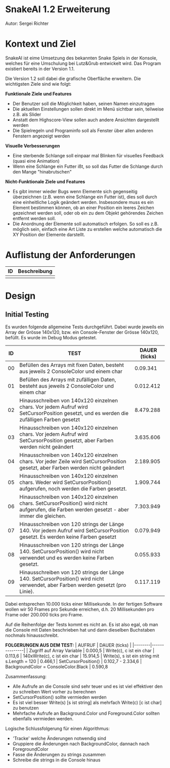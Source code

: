# SnakeAI 1.2 Erweiterung
Autor: Sergei Richter

# Kontext und Ziel
SnakeAI ist eime Umsetzung des bekannten Snake Spiels in der Konsole, welches für eine Umschulung bei Lutz&Grub entwickelt wird. Das Program existiert bereits in der Version 1.1.

Die Version 1.2 soll dabei die grafische Oberfläche erweitern. Die wichtigsten Ziele sind wie folgt:

<b>Funktionale Ziele und Features</b>
- Der Benutzer soll die Möglichkeit haben, seinen Namen einzutragen
- Die aktuellen Einstellungen sollen direkt im Menü sichtbar sein, teilweise z.B. als Slider
- Anstatt dem Highscore-View sollen auch andere Ansichten dargestellt werden
- Die Spielregeln und Programinfo soll als Fenster über allen anderen Fenstern angezeigt werden

<b>Visuelle Verbesserungen</b>
- Eine sterbende Schlange soll einpaar mal Blinken für visuelles Feedback (quasi eine Animation)
- Wenn eine Schlange ein Futter ißt, so soll das Futter die Schlange durch den Mange "hinabrutschen"


<b>Nicht-Funktionale Ziele und Features</b>
- Es gibt immer wieder Bugs wenn Elemente sich gegenseitig überzeichnen (z.B. wenn eine Schlange ein Futter ist), dies soll durch eine einheitliche Logik geändert werden. Insbesondere muss es ein Element bestimmen können, ob an einer Position ein leeres Zeichen gezeichnet werden soll, oder ob ein zu dem Objekt gehörendes Zeichen entfernt werden soll.
- Die Anordnung der Elemente soll automatisch erfolgen. So soll es z.B. möglich sein, einfach eine Art Liste zu erstellen welche automatisch die XY Position der Elemente darstellt.
  
# Auflistung der Anforderungen
| ID | Beschreibung |
|----|--------------|
| | 

 # Design

 ## Initial Testing
 Es wurden folgende allgemeine Tests durchgeführt. Dabei wurde jeweils ein Array der Grösse 140x120, bzw. ein Console-Fenster der Grösse 140x120, befüllt. Es wurde im Debug Modus getestet.

 | ID | TEST | DAUER (ticks) |
 |----|------|-------|
 | 00 | Befüllen des Arrays mit fixen Daten, besteht aus jeweils 2 ConsoleColor und einem char | 0.09.341
 | 01 | Befüllen des Arrays mit zufälligen Daten, besteht aus jeweils 2 ConsoleColor und einem char | 0.012.412
 | 02 | Hinausschreiben von 140x120 einzelnen chars. Vor jedem Aufruf wird SetCursorPosition gesetzt, und es werden die zufälligen Farben gesetzt| 8.479.288
 | 03 | Hinausschreiben von 140x120 einzelnen chars. Vor jedem Aufruf wird SetCursorPosition gesetzt, aber Farben werden nicht geändert| 3.635.606
 | 04 | Hinausschreiben von 140x120 einzelnen chars. Vor jeder Zeile wird SetCursorPosition gesetzt, aber Farben werden nicht geändert| 2.189.905
 | 05 | Hinausschreiben von 140x120 einzelnen chars. Weder wird SetCursorPosition() aufgerufen, noch werden die Farben gesetzt.| 1.909.744
 | 06 | Hinausschreiben von 140x120 einzelnen chars. SetCursorPosition() wird nicht aufgerufen, die Farben werden gesetzt - aber immer die gleichen.| 7.303.949
 | 07 | Hinausschreiben von 120 strings der Länge 140. Vor jedem Aufruf wird SetCursorPosition gesetzt. Es werden keine Farben gesetzt | 0.079.949
 | 08 | Hinausschreiben von 120 strings der Länge 140. SetCursorPosition() wird nicht verwendet und es werden keine Farben gesetzt. | 0.055.933
 | 09 | Hinausschreiben von 120 strings der Länge 140. SetCursorPosition() wird nicht verwendet, aber Farben werden gesetzt (pro Linie). | 0.117.119
 
 
 Dabei entsprechen 10.000 ticks einer Millisekunde. In der fertigen Software wollen wir 50 Frames pro Sekunde erreichen, d.h. 20 Millisekunden pro Frame oder 200.000 ticks pro Frame.

 Auf die Reihenfolge der Tests kommt es nicht an. Es ist also egal, ob man die Console mit Daten beschrieben hat und dann dieselben Buchstaben nochmals hinausschreibt.

<b>FOLGERUNGEN AUS DEM TEST:</b>
| AUFRUF | DAUER (ticks) |
|--------|---------------|
| Zugriff auf Array Variable | 0.000,5
| Write(c), c ist ein char | 0.113,6
| 140xWrite(c), c ist ein char | 15.914,5
| Write(s), s ist ein string mit s.Length = 120 | 0.466,1
| SetCursorPosition() | 0.102,7 - 2.334,6
| BackgroundColor = ConsoleColor.Black | 0.590,8

Zusammenfassung:
- Alle Aufrufe an die Console sind sehr teuer und es ist viel effektiver den zu schreiben Wert vorher zu berechnen
- SetCursorPosition() sollte vermieden werden
- Es ist viel besser Write(s) [s ist string] als mehrfach Write(c) [c ist char] zu benutzen
- Mehrfache Aufrufe an Background.Color und Foreground.Color sollten ebenfalls vermieden werden.

Logische Schlussfolgerung für einen Algorithmus:
- 'Tracke' welche Änderungen notwendig sind
- Gruppiere die Änderungen nach BackgroundColor, dannach nach ForegroundColor
- Fasse die Änderungen zu strings zusammen
- Schreibe die strings in die Console hinaus






